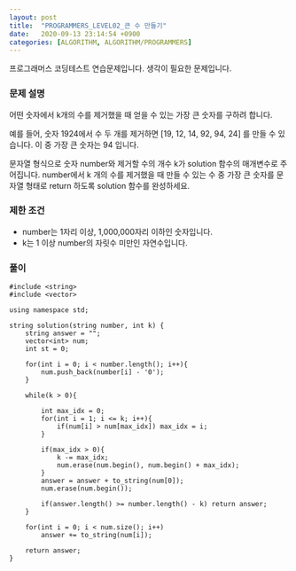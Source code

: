 ```yaml
---
layout: post
title:  "PROGRAMMERS_LEVEL02_큰 수 만들기"
date:   2020-09-13 23:14:54 +0900
categories: [ALGORITHM, ALGORITHM/PROGRAMMERS]
---
```


프로그래머스 코딩테스트 연습문제입니다. 생각이 필요한 문제입니다.

### 문제 설명
어떤 숫자에서 k개의 수를 제거했을 때 얻을 수 있는 가장 큰 숫자를 구하려 합니다.

예를 들어, 숫자 1924에서 수 두 개를 제거하면 [19, 12, 14, 92, 94, 24] 를 만들 수 있습니다. 이 중 가장 큰 숫자는 94 입니다.

문자열 형식으로 숫자 number와 제거할 수의 개수 k가 solution 함수의 매개변수로 주어집니다. number에서 k 개의 수를 제거했을 때 만들 수 있는 수 중 가장 큰 숫자를 문자열 형태로 return 하도록 solution 함수를 완성하세요.

### 제한 조건
- number는 1자리 이상, 1,000,000자리 이하인 숫자입니다.
- k는 1 이상 number의 자릿수 미만인 자연수입니다.

### 풀이
```
#include <string>
#include <vector>

using namespace std;

string solution(string number, int k) {
    string answer = "";
    vector<int> num;
    int st = 0;

    for(int i = 0; i < number.length(); i++){
        num.push_back(number[i] - '0');
    }

    while(k > 0){

        int max_idx = 0;
        for(int i = 1; i <= k; i++){
            if(num[i] > num[max_idx]) max_idx = i;       
        }

        if(max_idx > 0){
            k -= max_idx;
            num.erase(num.begin(), num.begin() + max_idx);
        }
        answer = answer + to_string(num[0]);
        num.erase(num.begin());

        if(answer.length() >= number.length() - k) return answer;
    }

    for(int i = 0; i < num.size(); i++)
        answer += to_string(num[i]);

    return answer;
}
```
